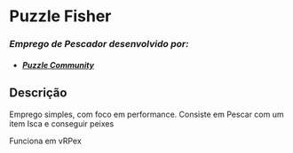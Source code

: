 # Puzzle Fisher
### _Emprego de Pescador desenvolvido por:_
- ####  _[Puzzle Community](https://discord.gg/UajwX4a)_

## Descrição
Emprego simples, com foco em performance.
Consiste em Pescar com um item Isca e conseguir peixes

Funciona em vRPex
